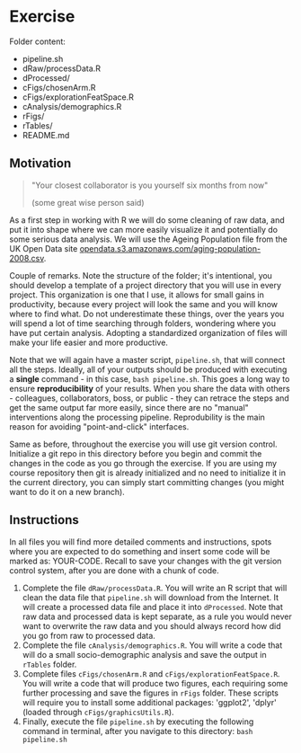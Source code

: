 # Exercise

Folder content:  
- pipeline.sh  
- dRaw/processData.R  
- dProcessed/  
- cFigs/chosenArm.R   
- cFigs/explorationFeatSpace.R  
- cAnalysis/demographics.R  
- rFigs/  
- rTables/  
- README.md  


## Motivation

> "Your closest collaborator is you yourself six months from now" 
> 
> (some great wise person said)


As a first step in working with R we will do some cleaning of raw data, and put it into shape where we can more easily visualize it and potentially do some serious data analysis. We will use the Ageing Population file from the UK Open Data site [opendata.s3.amazonaws.com/aging-population-2008.csv](http://opendata.s3.amazonaws.com/aging-population-2008.csv). 

Couple of remarks. Note the structure of the folder; it's intentional, you should develop a template of a project directory that you will use in every project. This organization is one that I use, it allows for small gains in productivity, because every project will look the same and you will know where to find what. Do not underestimate these things, over the years you will spend a lot of time searching through folders, wondering where you have put certain analysis. Adopting a standardized organization of files will make your life easier and more productive.

Note that we will again have a master script, `pipeline.sh`, that will connect all the steps. Ideally, all of your outputs should be produced with executing a **single** command - in this case, `bash pipeline.sh`. This goes a long way to ensure **reproducibility** of your results. When you share the data with others - colleagues, collaborators, boss, or public - they can retrace the steps and get the same output far more easily, since there are no "manual" interventions along the processing pipeline. Reprodubility is the main reason for avoiding "point-and-click" interfaces.

Same as before, throughout the exercise you will use git version control. Initialize a git repo in this directory before you begin and commit the changes in the code as you go through the exercise. If you are using my course repository then git is already initialized and no need to initialize it in the current directory, you can simply start committing changes (you might want to do it on a new branch).


## Instructions 

In all files you will find more detailed comments and instructions, spots where you are expected to do something and insert some code will be marked as: YOUR-CODE. Recall to save your changes with the git version control system, after you are done with a chunk of code.

1. Complete the file `dRaw/processData.R`. You will write an R script that will clean the data file that `pipeline.sh` will download from the Internet. It will create a processed data file and place it into `dProcessed`. Note that raw data and processed data is kept separate, as a rule you would never want to overwrite the raw data and you should always record how did you go from raw to processed data.  
2. Complete the file `cAnalysis/demographics.R`. You will write a code that will do a small socio-demographic analysis and save the output in `rTables` folder.  
3. Complete files `cFigs/chosenArm.R` and `cFigs/explorationFeatSpace.R`. You will write a code that will produce two figures, each requiring some further processing and save the figures in `rFigs` folder. These scripts will require you to install some additional packages: 'ggplot2', 'dplyr' (loaded through `cFigs/graphicsUtils.R`).  
3. Finally, execute the file `pipeline.sh` by executing the following command in terminal, after you navigate to this directory:  `bash pipeline.sh`
